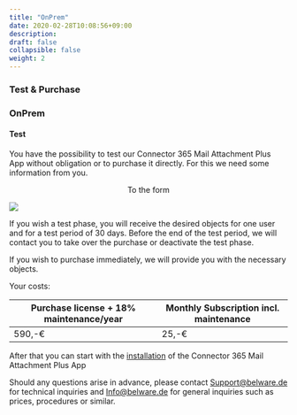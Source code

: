 ```yaml
---
title: "OnPrem"
date: 2020-02-28T10:08:56+09:00
description: 
draft: false
collapsible: false
weight: 2
---
```

### Test & Purchase

### OnPrem

#### Test
You have the possibility to test our Connector 365 Mail Attachment Plus App without obligation or to purchase it directly. For this we need some information from you.

<p style="text-align: center;">
To the form
</p>

[<img src="/images/apps/Forms_plus.png">](https://forms.office.com/Pages/ResponsePage.aspx?id=wbg8p1B5wk60E37fEWJ6gK10RbLPyuxOs2bKXXZxm8JUM0tNOEJVMlIxUkpOQzJTN0owME5OV0wwNy4u)

If you wish a test phase, you will receive the desired objects for one user and for a test period of 30 days. Before the end of the test period, we will contact you to take over the purchase or deactivate the test phase.

If you wish to purchase immediately, we will provide you with the necessary objects.

Your costs:

| Purchase license + 18% maintenance/year | Monthly Subscription incl. maintenance |
|-----------------------------------------|----------------------------------------|
|590,-€                                   | 25,-€                                  |

After that you can start with the [installation](/en-us/apps/mail-attachments-plus/first-steps/installation/) of the Connector 365 Mail Attachment Plus App

Should any questions arise in advance, please contact Support@belware.de for technical inquiries and Info@belware.de for general inquiries such as prices, procedures or similar.





